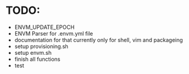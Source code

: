 # TODO: 
- ENVM_UPDATE_EPOCH
- ENVM Parser for .envm.yml file
- documentation for that currently only for shell, vim and packageing
- setup provisioning.sh
- setup envm.sh
- finish all functions
- test
